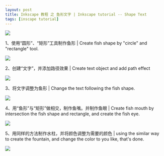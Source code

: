 ```yaml
---
layout: post
title: Inkscape 教程 之 鱼形文字 | Inkscape tutorial -- Shape Text
tags: [inscape tutorial]
---
```


![](https://steemitimages.com/DQmexZ1wtHvi6XndB1KixzZ2cNCR5VKPgXqpw5ZQy6sfjD2/image.png)

1、使用“圆形”、“矩形”工具制作鱼形 | Create fish shape by "circle" and "rectangle" tool.

![](https://steemitimages.com/DQmRNvuBqR83WX3QoMvz6FJW7wJ3xw54zh9masyfoCPEdov/image.png)

2、创建“文字”，并添加路径效果 | Create text object and add path effect

![](https://steemitimages.com/DQmNQLTPWXPcj5GBiP7DQjoMLZubnkRHEa9ky82W3cxBBuv/image.png)

3、将文字调整为鱼形 | Change the text following the fish shape.

![](https://steemitimages.com/DQmXTsmtP4aShWwP2yHGE446esCqEUYriPFPjC9bXR8R7FG/image.png)

4、用“鱼形”与“矩形”做相交，制作鱼嘴。并制作鱼眼 | Create fish mouth by intersection the fish shape and rectangle, and create the fish eye.

![](https://steemitimages.com/DQmTnSLRkXjnnWQeHvQKhxQgTdEuaSuxjUZ29xRGu3kj6p4/image.png)

5、用同样的方法制作水柱，并将颜色调整为需要的颜色 | using the similar way to create the fountain, and change the color to you like, that's done.

![](https://steemitimages.com/DQmexZ1wtHvi6XndB1KixzZ2cNCR5VKPgXqpw5ZQy6sfjD2/image.png)